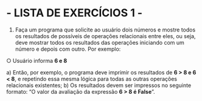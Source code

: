 # - LISTA DE EXERCÍCIOS 1 - 

1. Faça um programa que solicite ao usuário dois números e mostre todos os resultados de possíveis de operações relacionais entre eles, ou seja, deve mostrar todos os resultados das operações iniciando com um número e depois com outro. Por exemplo:

○ Usuário informa **6 e 8**

a) Então, por exemplo, o programa deve imprimir os resultados de **6 > 8 e 6 < 8**, e repetindo essa mesma lógica para todas as outras operações relacionais existentes;
b) Os resultados devem ser impressos no seguinte formato: “O valor da avaliação da expressão **6 > 8 é False**”.
```py

```

```py

```

```py

```

```py

```

```py

```

```py

```

```py

```

```py

```

```py

```

```py

```

```py

```

```py

```

```py

```

```py

```

```py

```

```py

```

```py

```

```py

```

```py

```

```py

```

```py

```

```py

```

```py

```

```py

```

```py

```

```py

```

```py

```
